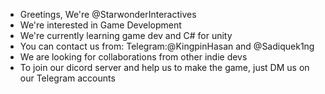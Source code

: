 - Greetings, We're @StarwonderInteractives
- We're interested in Game Development
- We're currently learning game dev and C# for unity 
- You can contact us from:
  Telegram:@KingpinHasan and @Sadiquek1ng
- We are looking for collaborations from other indie devs                                  
- To join our dicord server and help us to make the game, just DM us on our Telegram accounts
